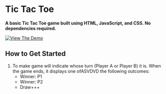 # Tic Tac Toe

**A basic Tic Tac Toe game built using HTML, JavaScript, and CSS. No dependencies required.**

[![View The Demo](https://www.mtb.com/personal/onlineservices/PublishingImages/alt-banking-button-view-demo-cs5452.jpg)](http://codepen.io/vasanthkay/pen/KVzYzG?editors=001)

## How to Get Started
1. To make  game will indicate whose turn (Player A or Player B) it is. When the game ends, it displays one ofASVDVD the following outcomes:
   * Winner: P1
   * Winner: P2
   * Draw+++
